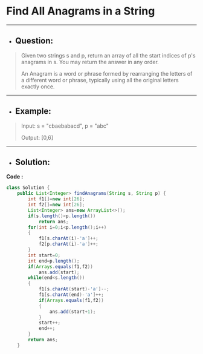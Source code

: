 # Find All Anagrams in a String
---
- ## Question:
> Given two strings s and p, return an array of all the start indices of p's anagrams in s. You may return the answer in any order.
> 
> An Anagram is a word or phrase formed by rearranging the letters of a different word or phrase, typically using all the original letters exactly once.
---
- ## Example:
> Input: s = "cbaebabacd", p = "abc"
> 
> Output: [0,6]
---
- ## Solution:
**Code :**
```java
class Solution {
    public List<Integer> findAnagrams(String s, String p) {
        int f1[]=new int[26];
        int f2[]=new int[26];
        List<Integer> ans=new ArrayList<>();
        if(s.length()<p.length())
            return ans;
        for(int i=0;i<p.length();i++)
        {
            f1[s.charAt(i)-'a']++;
            f2[p.charAt(i)-'a']++;
        }
        int start=0;
        int end=p.length();
        if(Arrays.equals(f1,f2))
            ans.add(start);
        while(end<s.length())
        {
            f1[s.charAt(start)-'a']--;
            f1[s.charAt(end)-'a']++;
            if(Arrays.equals(f1,f2))
            {
                ans.add(start+1);
            }
            start++;
            end++;
        }
        return ans;
    }

